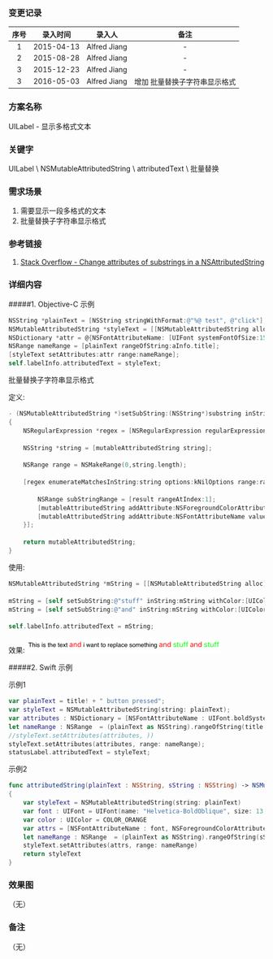 ### 变更记录

| 序号 | 录入时间 | 录入人 | 备注 |
|:--------:|:--------:|:--------:|:--------:|
| 1 | 2015-04-13 | Alfred Jiang | - |
| 2 | 2015-08-28 | Alfred Jiang | - |
| 3 | 2015-12-23 | Alfred Jiang | - |
| 3 | 2016-05-03 | Alfred Jiang | 增加 批量替换子字符串显示格式 |

### 方案名称

UILabel - 显示多格式文本

### 关键字

UILabel \ NSMutableAttributedString \ attributedText \ 批量替换

### 需求场景

1. 需要显示一段多格式的文本
2. 批量替换子字符串显示格式

### 参考链接
1. [Stack Overflow - Change attributes of substrings in a NSAttributedString](http://stackoverflow.com/questions/17486647/change-attributes-of-substrings-in-a-nsattributedstring)

### 详细内容

#####1. Objective-C 示例

```objectivec
NSString *plainText = [NSString stringWithFormat:@"%@ test", @"click"];
NSMutableAttributedString *styleText = [[NSMutableAttributedString alloc] initWithString:plainText];
NSDictionary *attr = @{NSFontAttributeName: [UIFont systemFontOfSize:15],NSForegroundColorAttributeName : [UIColor redColor]};
NSRange nameRange = [plainText rangeOfString:aInfo.title];
[styleText setAttributes:attr range:nameRange];
self.labelInfo.attributedText = styleText;
```

批量替换子字符串显示格式

定义:

```objectivec
- (NSMutableAttributedString *)setSubString:(NSString*)substring inString:(NSMutableAttributedString *)mutableAttributedString withColor:(UIColor *)color andFont:(UIFont *)font
{
    NSRegularExpression *regex = [NSRegularExpression regularExpressionWithPattern:[NSString stringWithFormat:@"(%@)",substring] options:kNilOptions error:nil];
    
    NSString *string = [mutableAttributedString string];
    
    NSRange range = NSMakeRange(0,string.length);
    
    [regex enumerateMatchesInString:string options:kNilOptions range:range usingBlock:^(NSTextCheckingResult *result, NSMatchingFlags flags, BOOL *stop) {
        
        NSRange subStringRange = [result rangeAtIndex:1];
        [mutableAttributedString addAttribute:NSForegroundColorAttributeName value:color range:subStringRange];
        [mutableAttributedString addAttribute:NSFontAttributeName value:font range:subStringRange];
    }];
    
    return mutableAttributedString;
}
```

使用:

```objectivec
NSMutableAttributedString *mString = [[NSMutableAttributedString alloc] initWithString:@"This is the text and i want to replace something and stuff and stuff"];
    
mString = [self setSubString:@"stuff" inString:mString withColor:[UIColor greenColor] andFont:[UIFont systemFontOfSize:14.0]];
mString = [self setSubString:@"and" inString:mString withColor:[UIColor redColor] andFont:[UIFont systemFontOfSize:14.0]];
    
self.labelInfo.attributedText = mString;
```

效果:
![Image_00094_00001](Images/Image_00094_00001.png)

#####2. Swift 示例

示例1

```swift
var plainText = title! + " button pressed";
var styleText = NSMutableAttributedString(string: plainText);
var attributes : NSDictionary = [NSFontAttributeName : UIFont.boldSystemFontOfSize( statusLabel.font.pointSize )]
let nameRange : NSRange  = (plainText as NSString).rangeOfString(title!);
//styleText.setAttributes(attributes, ))
styleText.setAttributes(attributes, range: nameRange);
statusLabel.attributedText = styleText;
```

示例2

```swift
func attributedString(plainText : NSString, sString : NSString) -> NSMutableAttributedString
{
    var styleText = NSMutableAttributedString(string: plainText)
    var font : UIFont = UIFont(name: "Helvetica-BoldOblique", size: 13.0)!
    var color : UIColor = COLOR_ORANGE
    var attrs = [NSFontAttributeName : font, NSForegroundColorAttributeName : color]
    let nameRange : NSRange  = (plainText as NSString).rangeOfString(sString)
    styleText.setAttributes(attrs, range: nameRange)
    return styleText
}
```

### 效果图
（无）

### 备注
（无）